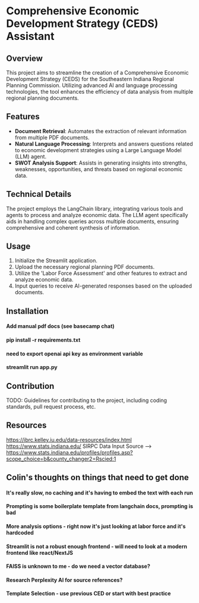 # Comprehensive Economic Development Strategy (CEDS) Assistant

## Overview
This project aims to streamline the creation of a Comprehensive Economic Development Strategy (CEDS) for the Southeastern Indiana Regional Planning Commission. Utilizing advanced AI and language processing technologies, the tool enhances the efficiency of data analysis from multiple regional planning documents.

## Features
- **Document Retrieval**: Automates the extraction of relevant information from multiple PDF documents.
- **Natural Language Processing**: Interprets and answers questions related to economic development strategies using a Large Language Model (LLM) agent.
- **SWOT Analysis Support**: Assists in generating insights into strengths, weaknesses, opportunities, and threats based on regional economic data.

## Technical Details
The project employs the LangChain library, integrating various tools and agents to process and analyze economic data. The LLM agent specifically aids in handling complex queries across multiple documents, ensuring comprehensive and coherent synthesis of information.

## Usage
1. Initialize the Streamlit application.
2. Upload the necessary regional planning PDF documents.
3. Utilize the 'Labor Force Assessment' and other features to extract and analyze economic data.
4. Input queries to receive AI-generated responses based on the uploaded documents.

## Installation
#### Add manual pdf docs (see basecamp chat)
#### pip install -r requirements.txt
#### need to export openai api key as environment variable
#### streamlit run app.py

## Contribution
TODO: Guidelines for contributing to the project, including coding standards, pull request process, etc.



## Resources
https://ibrc.kelley.iu.edu/data-resources/index.html
https://www.stats.indiana.edu/
SIRPC Data Input Source --> https://www.stats.indiana.edu/profiles/profiles.asp?scope_choice=b&county_changer2=Rscied:1

## Colin's thoughts on things that need to get done
#### It's really slow, no caching and it's having to embed the text with each run
#### Prompting is some boilerplate template from langchain docs, prompting is bad
#### More analysis options - right now it's just looking at labor force and it's hardcoded
#### Streamlit is not a robust enough frontend - will need to look at a modern frontend like react/NextJS
#### FAISS is unknown to me - do we need a vector database?
#### Research Perplexity AI for source references?
#### Template Selection - use previous CED or start with best practice